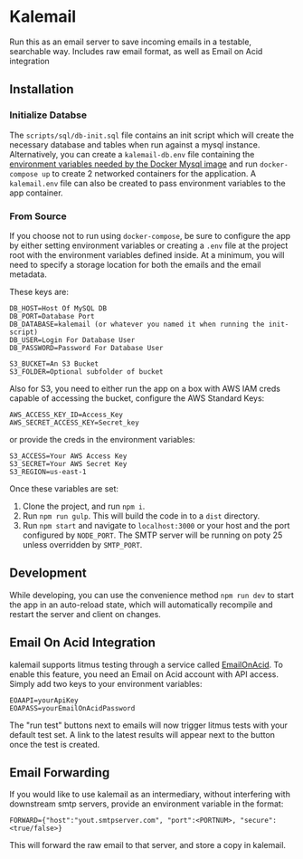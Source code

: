 # Kalemail
Run this as an email server to save incoming emails in a testable, searchable way. Includes raw email format, as well as Email on Acid integration

## Installation

### Initialize Databse
The `scripts/sql/db-init.sql` file contains an init script which will create the necessary database and tables when run against a mysql instance. Alternatively, you can create a `kalemail-db.env` file containing the [environment variables needed by the Docker Mysql image](https://hub.docker.com/_/mysql/) and run `docker-compose up` to create 2 networked containers for the application. A `kalemail.env` file can also be created to pass environment variables to the app container.

### From Source
If you choose not to run using `docker-compose`, be sure to configure the app by either setting environment variables or creating a `.env` file at the project root with the environment variables defined inside. At a minimum, you will need to specify a storage location for both the emails and the email metadata.

These keys are:
```
DB_HOST=Host Of MySQL DB
DB_PORT=Database Port
DB_DATABASE=kalemail (or whatever you named it when running the init-script)
DB_USER=Login For Database User
DB_PASSWORD=Password For Database User

S3_BUCKET=An S3 Bucket
S3_FOLDER=Optional subfolder of bucket
```

Also for S3, you need to either run the app on a box with AWS IAM creds capable of accessing the bucket, configure the AWS Standard Keys:
```
AWS_ACCESS_KEY_ID=Access_Key
AWS_SECRET_ACCESS_KEY=Secret_key
```
or provide the creds in the environment variables:
```
S3_ACCESS=Your AWS Access Key
S3_SECRET=Your AWS Secret Key
S3_REGION=us-east-1
```
Once these variables are set:

1. Clone the project, and run `npm i`.
2. Run `npm run gulp`. This will build the code in to a `dist` directory.
3. Run `npm start` and navigate to `localhost:3000` or your host and the port configured by `NODE_PORT`. The SMTP server will be running on poty 25 unless overridden by `SMTP_PORT`.

## Development
While developing, you can use the convenience method `npm run dev` to start the app in an auto-reload state, which will automatically recompile and restart the server and client on changes.

## Email On Acid Integration
kalemail supports litmus testing through a service called [EmailOnAcid](https://www.emailonacid.com/). To enable this feature, you need an Email on Acid account with API access. Simply add two keys to your environment variables:
```
EOAAPI=yourApiKey
EOAPASS=yourEmailOnAcidPassword
```

The "run test" buttons next to emails will now trigger litmus tests with your default test set. A link to the latest results will appear next to the button once the test is created.

## Email Forwarding
If you would like to use kalemail as an intermediary, without interfering with downstream smtp servers, provide an environment variable in the format:
```
FORWARD={"host":"yout.smtpserver.com", "port":<PORTNUM>, "secure":<true/false>}
```
This will forward the raw email to that server, and store a copy in kalemail.
